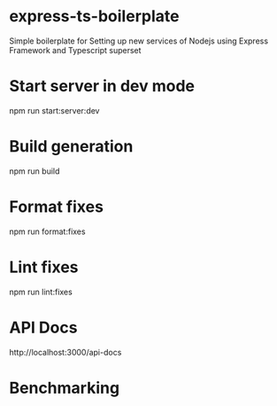 # express-ts-boilerplate

Simple boilerplate for Setting up new services of Nodejs using Express Framework and Typescript superset

# Start server in dev mode

npm run start:server:dev

# Build generation

npm run build

# Format fixes

npm run format:fixes

# Lint fixes

npm run lint:fixes

# API Docs

http://localhost:3000/api-docs

# Benchmarking

